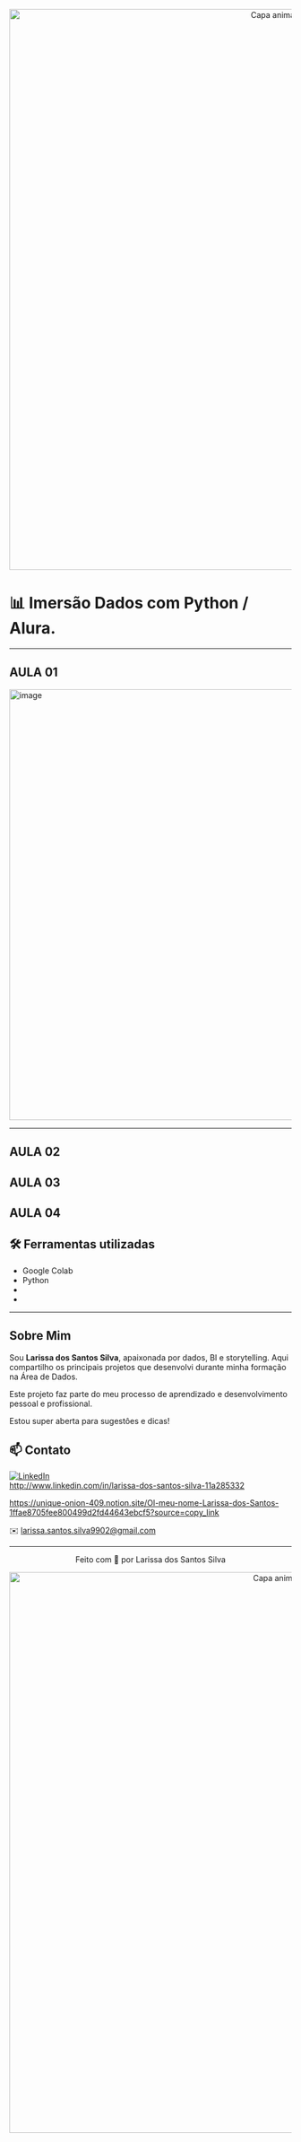 <!-- Capa animada superior -->
<p align="center">
  <img src="https://capsule-render.vercel.app/api?type=waving&color=052D6E&height=120&section=header" alt="Capa animada superior" width="1000" />
</p>


# 📊 Imersão Dados com Python / Alura. 

---

AULA 01 
-
<img width="1366" height="768" alt="image" src="https://github.com/user-attachments/assets/8d969f2f-6799-44c1-a3c3-663985f0f743" />


---

AULA 02
- 

AULA 03
-

AULA 04
- 

## 🛠️ Ferramentas utilizadas
- Google Colab
- Python 
-
- 


---


## Sobre Mim

Sou **Larissa dos Santos Silva**, apaixonada por dados, BI e storytelling. Aqui compartilho os principais projetos que desenvolvi durante minha formação na Área de Dados.


Este projeto faz parte do meu processo de aprendizado e desenvolvimento pessoal e profissional. 


Estou super aberta para sugestôes e dicas!






## 📫 Contato

[![LinkedIn](https://img.shields.io/badge/LinkedIn-Perfil%20Profissional-blue?style=flat-square&logo=linkedin)](https://www.linkedin.com/in/seu-perfil)  
http://www.linkedin.com/in/larissa-dos-santos-silva-11a285332

https://unique-onion-409.notion.site/Ol-meu-nome-Larissa-dos-Santos-1ffae8705fee800499d2fd44643ebcf5?source=copy_link

✉️ larissa.santos.silva9902@gmail.com


---

<p align="center">Feito com 💙 por Larissa dos Santos Silva</p>



<!-- Capa animada inferior -->
<p align="center">
  <img src="https://capsule-render.vercel.app/api?type=waving&color=052D6E&height=120&section=footer" alt="Capa animada inferior" width="1000" />
</p>
